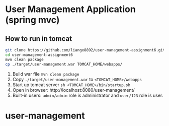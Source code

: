 # User Management Application (spring mvc)


## How to run in tomcat

```sh
git clone https://github.com/liangx8892/user-management-assignment6.git
cd user-management-assignment6
mvn clean package
cp ./target/user-management.war TOMCAT_HOME/webapps/
```

1. Build war file `mvn clean package`
2. Copy `./target/user-management.war` to `<TOMCAT_HOME>/webapps`
3. Start up tomcat server `sh <TOMCAT_HOME>/bin/startup.sh`
4. Open in browser: http://localhost:8080/user-management/
5. Built-in users: `admin/admin` role is administrator and `user/123` role is user.
# user-management
